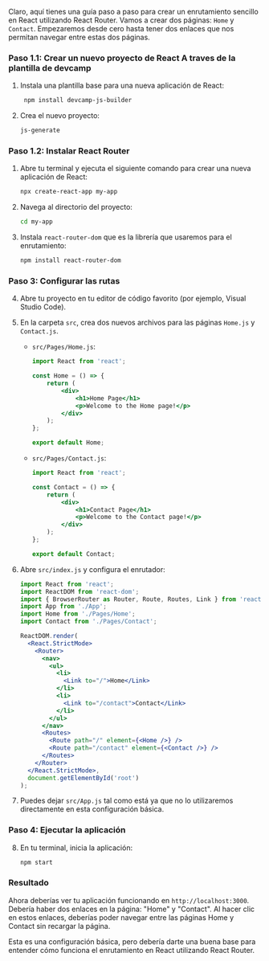 Claro, aquí tienes una guía paso a paso para crear un enrutamiento sencillo en React utilizando React Router. Vamos a crear dos páginas: `Home` y `Contact`. Empezaremos desde cero hasta tener dos enlaces que nos permitan navegar entre estas dos páginas.

### Paso 1.1: Crear un nuevo proyecto de React A traves de la plantilla de devcamp

1. Instala una plantilla base para una nueva aplicación de React:

    ```bash
     npm install devcamp-js-builder 
    ```

2. Crea el nuevo proyecto:

    ```bash
    js-generate
    ```

### Paso 1.2: Instalar React Router

1. Abre tu terminal y ejecuta el siguiente comando para crear una nueva aplicación de React:

    ```bash
    npx create-react-app my-app
    ```
2. Navega al directorio del proyecto:

    ```bash
    cd my-app
    ```

3. Instala `react-router-dom` que es la librería que usaremos para el enrutamiento:

    ```bash
    npm install react-router-dom
    ```

### Paso 3: Configurar las rutas

4. Abre tu proyecto en tu editor de código favorito (por ejemplo, Visual Studio Code).

5. En la carpeta `src`, crea dos nuevos archivos para las páginas `Home.js` y `Contact.js`.

    - `src/Pages/Home.js`:

        ```jsx
        import React from 'react';

        const Home = () => {
            return (
                <div>
                    <h1>Home Page</h1>
                    <p>Welcome to the Home page!</p>
                </div>
            );
        };

        export default Home;
        ```

    - `src/Pages/Contact.js`:

        ```jsx
        import React from 'react';

        const Contact = () => {
            return (
                <div>
                    <h1>Contact Page</h1>
                    <p>Welcome to the Contact page!</p>
                </div>
            );
        };

        export default Contact;
        ```

6. Abre `src/index.js` y configura el enrutador:

    ```jsx
    import React from 'react';
    import ReactDOM from 'react-dom';
    import { BrowserRouter as Router, Route, Routes, Link } from 'react-router-dom';
    import App from './App';
    import Home from './Pages/Home';
    import Contact from './Pages/Contact';

    ReactDOM.render(
      <React.StrictMode>
        <Router>
          <nav>
            <ul>
              <li>
                <Link to="/">Home</Link>
              </li>
              <li>
                <Link to="/contact">Contact</Link>
              </li>
            </ul>
          </nav>
          <Routes>
            <Route path="/" element={<Home />} />
            <Route path="/contact" element={<Contact />} />
          </Routes>
        </Router>
      </React.StrictMode>,
      document.getElementById('root')
    );
    ```

7. Puedes dejar `src/App.js` tal como está ya que no lo utilizaremos directamente en esta configuración básica.

### Paso 4: Ejecutar la aplicación

8. En tu terminal, inicia la aplicación:

    ```bash
    npm start
    ```

### Resultado

Ahora deberías ver tu aplicación funcionando en `http://localhost:3000`. Debería haber dos enlaces en la página: "Home" y "Contact". Al hacer clic en estos enlaces, deberías poder navegar entre las páginas Home y Contact sin recargar la página.

Esta es una configuración básica, pero debería darte una buena base para entender cómo funciona el enrutamiento en React utilizando React Router.